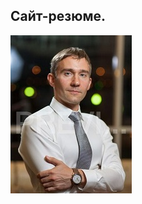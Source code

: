 <html>
  
<head>

<meta http-equiv="Content-Type" content="text/html; charset=utf-8">

</head>

<body>

<h2>Сайт-резюме.</h2>

<img src="1_MG_3769.jpg">

</body>

</html>
